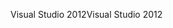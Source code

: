 <span data-ttu-id="c872a-101">Visual Studio 2012</span><span class="sxs-lookup"><span data-stu-id="c872a-101">Visual Studio 2012</span></span>